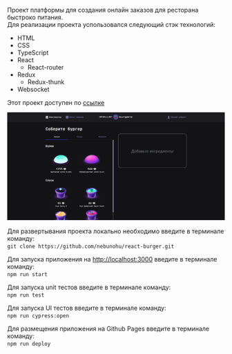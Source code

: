 Проект платформы для создания онлайн заказов для ресторана быстроко питания.<br>
Для реализации проекта успользовался следующий стэк технологий:
* HTML
* CSS
* TypeScript
* React
  * React-router
* Redux
  * Redux-thunk
* Websocket

Этот проект доступен по [ссылке](https://nebunohu.github.io/react-burger/)

![Main page](https://github.com/nebunohu/react-burger/raw/master/screenshots/constructor.png)

Для развертывания проекта локально необходимо введите в терминале команду:<br>
`git clone https://github.com/nebunohu/react-burger.git`

Для запуска приложения на [http://localhost:3000](http://localhost:3000) введите в терминале команду:<br>
`npm run start`

Для запуска unit тестов введите в терминале команду:<br>
`npm run test`

Для запуска UI тестов введите в терминале команду:<br>
`npm run cypress:open`

Для размещения приложения на Github Pages введите в терминале команду:<br>
`npm run deploy`
